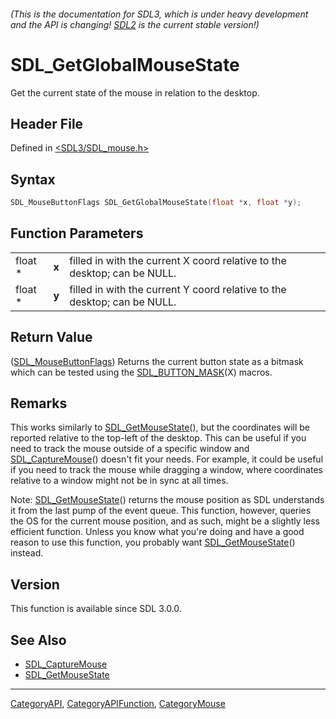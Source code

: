 ###### (This is the documentation for SDL3, which is under heavy development and the API is changing! [SDL2](https://wiki.libsdl.org/SDL2/) is the current stable version!)
# SDL_GetGlobalMouseState

Get the current state of the mouse in relation to the desktop.

## Header File

Defined in [<SDL3/SDL_mouse.h>](https://github.com/libsdl-org/SDL/blob/main/include/SDL3/SDL_mouse.h)

## Syntax

```c
SDL_MouseButtonFlags SDL_GetGlobalMouseState(float *x, float *y);
```

## Function Parameters

|         |       |                                                                          |
| ------- | ----- | ------------------------------------------------------------------------ |
| float * | **x** | filled in with the current X coord relative to the desktop; can be NULL. |
| float * | **y** | filled in with the current Y coord relative to the desktop; can be NULL. |

## Return Value

([SDL_MouseButtonFlags](SDL_MouseButtonFlags)) Returns the current button
state as a bitmask which can be tested using the
[SDL_BUTTON_MASK](SDL_BUTTON_MASK)(X) macros.

## Remarks

This works similarly to [SDL_GetMouseState](SDL_GetMouseState)(), but the
coordinates will be reported relative to the top-left of the desktop. This
can be useful if you need to track the mouse outside of a specific window
and [SDL_CaptureMouse](SDL_CaptureMouse)() doesn't fit your needs. For
example, it could be useful if you need to track the mouse while dragging a
window, where coordinates relative to a window might not be in sync at all
times.

Note: [SDL_GetMouseState](SDL_GetMouseState)() returns the mouse position
as SDL understands it from the last pump of the event queue. This function,
however, queries the OS for the current mouse position, and as such, might
be a slightly less efficient function. Unless you know what you're doing
and have a good reason to use this function, you probably want
[SDL_GetMouseState](SDL_GetMouseState)() instead.

## Version

This function is available since SDL 3.0.0.

## See Also

- [SDL_CaptureMouse](SDL_CaptureMouse)
- [SDL_GetMouseState](SDL_GetMouseState)

----
[CategoryAPI](CategoryAPI), [CategoryAPIFunction](CategoryAPIFunction), [CategoryMouse](CategoryMouse)

